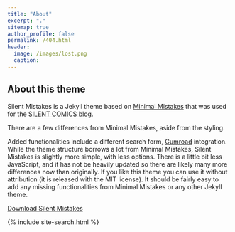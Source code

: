 ```yaml
---
title: "About"
excerpt: "."
sitemap: true
author_profile: false
permalink: /404.html
header:
  image: /images/lost.png
  caption:
---  
```


## About this theme

Silent Mistakes is a Jekyll theme based on [Minimal Mistakes](https://github.com/mmistakes/minimal-mistakes) that was used for the [SILENT COMICS blog](https://silentcomics.com).

There are a few differences from Minimal Mistakes, aside from the styling.

Added functionalities include a different search form, [Gumroad](https://gumroad.com/silentcomics) integration.
While the theme structure borrows a lot from Minimal Mistakes, Silent Mistakes is slightly more simple, with less options.
There is a little bit less JavaScript, and it has not be heavily updated so there are likely many more differences now than originally.
If you like this theme you can use it without attribution (it is released with the MIT license). It should be fairly easy to add any missing functionalities from Minimal Mistakes or any other Jekyll theme.

<div markdown="0"><a href="https://github.com/SilentComics/silent-mistakes/archive/master.zip" class="btn btn--success tr">Download Silent Mistakes</a></div>


{% include site-search.html %}
